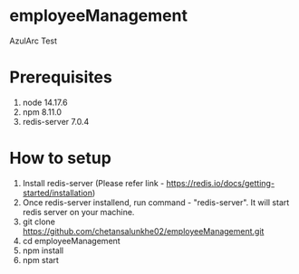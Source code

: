 # employeeManagement
AzulArc Test
# Prerequisites
1. node 14.17.6
2. npm 8.11.0
3. redis-server 7.0.4
# How to setup
1. Install redis-server (Please refer link - https://redis.io/docs/getting-started/installation)
2. Once redis-server installend, run command - "redis-server". It will start redis server on your machine.
3. git clone https://github.com/chetansalunkhe02/employeeManagement.git
4. cd employeeManagement
5. npm install
6. npm start